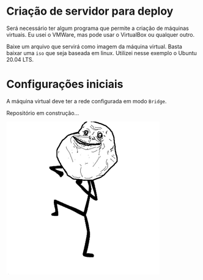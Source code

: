 # Criação de servidor para deploy

Será necessário ter algum programa que permite a criação de máquinas virtuais. Eu usei o VMWare, mas pode usar o VirtualBox ou qualquer outro.

Baixe um arquivo que servirá como imagem da máquina virtual. Basta baixar uma ```iso``` que seja baseada em linux. Utilizei nesse exemplo o Ubuntu 20.04 LTS.

# Configurações iniciais

A máquina virtual deve ter a rede configurada em modo ```Bridge```.








Repositório em construção...


<img src='./loading.gif' />
